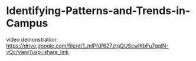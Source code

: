 # Identifying-Patterns-and-Trends-in-Campus

video demonstration: https://drive.google.com/file/d/1_mlPfdf627ztgQUScwlKbFu7qqlN-vQc/view?usp=share_link

